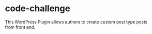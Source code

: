 # code-challenge
This WordPress Plugin allows authors to create custom post type posts from front end.
